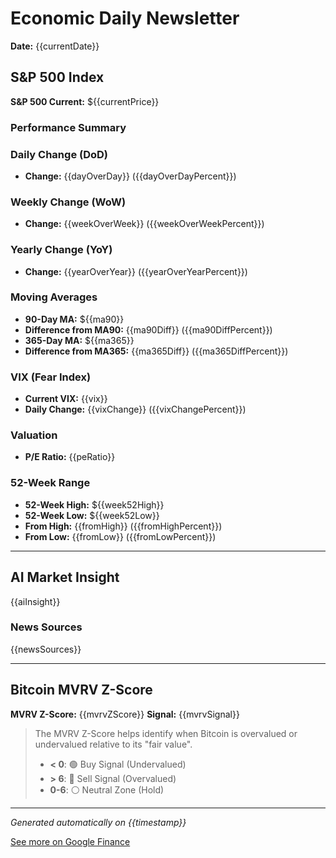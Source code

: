# Economic Daily Newsletter

**Date:** {{currentDate}}

## S&P 500 Index

**S&P 500 Current:** ${{currentPrice}}

### Performance Summary

### Daily Change (DoD)
- **Change:** {{dayOverDay}} ({{dayOverDayPercent}})

### Weekly Change (WoW)
- **Change:** {{weekOverWeek}} ({{weekOverWeekPercent}})

### Yearly Change (YoY)
- **Change:** {{yearOverYear}} ({{yearOverYearPercent}})

### Moving Averages
- **90-Day MA:** ${{ma90}}
- **Difference from MA90:** {{ma90Diff}} ({{ma90DiffPercent}})
- **365-Day MA:** ${{ma365}}
- **Difference from MA365:** {{ma365Diff}} ({{ma365DiffPercent}})

### VIX (Fear Index)
- **Current VIX:** {{vix}}
- **Daily Change:** {{vixChange}} ({{vixChangePercent}})

### Valuation
- **P/E Ratio:** {{peRatio}}

### 52-Week Range
- **52-Week High:** ${{week52High}}
- **52-Week Low:** ${{week52Low}}
- **From High:** {{fromHigh}} ({{fromHighPercent}})
- **From Low:** {{fromLow}} ({{fromLowPercent}})

---

## AI Market Insight

{{aiInsight}}

### News Sources
{{newsSources}}

---

## Bitcoin MVRV Z-Score

**MVRV Z-Score:** {{mvrvZScore}}
**Signal:** {{mvrvSignal}}

> The MVRV Z-Score helps identify when Bitcoin is overvalued or undervalued relative to its "fair value".
> - **< 0**: 🟢 Buy Signal (Undervalued)
> - **> 6**: 🔴 Sell Signal (Overvalued)
> - **0-6**: ⚪ Neutral Zone (Hold)

---

*Generated automatically on {{timestamp}}*

[See more on Google Finance](https://www.google.com/finance/quote/.INX:INDEXSP)
